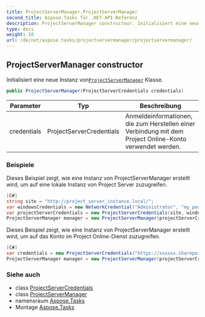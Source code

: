 ```yaml
---
title: ProjectServerManager.ProjectServerManager
second_title: Aspose.Tasks für .NET-API-Referenz
description: ProjectServerManager constructeur. Initialisiert eine neue Instanz vonProjectServerManager Klasse.
type: docs
weight: 10
url: /de/net/aspose.tasks/projectservermanager/projectservermanager/
---
```

## ProjectServerManager constructor

Initialisiert eine neue Instanz von[`ProjectServerManager`](../) Klasse.

```csharp
public ProjectServerManager(ProjectServerCredentials credentials)
```

| Parameter | Typ | Beschreibung |
| --- | --- | --- |
| credentials | ProjectServerCredentials | Anmeldeinformationen, die zum Herstellen einer Verbindung mit dem Project Online-Konto verwendet werden. |

### Beispiele

Dieses Beispiel zeigt, wie eine Instanz von ProjectServerManager erstellt wird, um auf eine lokale Instanz von Project Server zuzugreifen.

```csharp
[C#]
string site = "http://project_server_instance.local/";
var windowsCredentials = new NetworkCredential("Administrator", "my_password", "DOMAIN");
var projectServerCredentials = new ProjectServerCredentials(site, windowsCredentials);
ProjectServerManager manager = new ProjectServerManager(projectServerCredentials);
```

Dieses Beispiel zeigt, wie eine Instanz von ProjectServerManager erstellt wird, um auf das Konto im Project Online-Dienst zuzugreifen.

```csharp
[C#]
var credentials = new ProjectServerCredentials("https://xxxxxx.sharepoint.com", "yyyyy@xxxxxxx.onmicrosoft.com", "Kennwort");
ProjectServerManager manager = new ProjectServerManager(projectServerCredentials);
```

### Siehe auch

* class [ProjectServerCredentials](../../projectservercredentials/)
* class [ProjectServerManager](../)
* namensraum [Aspose.Tasks](../../projectservermanager/)
* Montage [Aspose.Tasks](../../../)


